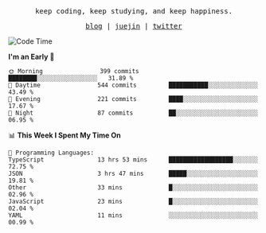 <p align="center">
  <samp>
    <span>keep coding, keep studying, and keep happiness.</span>
  </samp>
</p>

<p align="center">
  <samp>
    <a href="https://deweyou.me">blog</a>  |
    <a href="https://juejin.cn/user/4309700183594366">juejin</a> |
    <a href="https://twitter.com/ouduidui">twitter</a>
  </samp>
</p>

<!--START_SECTION:waka-->
![Code Time](http://img.shields.io/badge/Code%20Time-5%2C075%20hrs%2014%20mins-blue)

**I'm an Early 🐤** 

```text
🌞 Morning                399 commits         ████████░░░░░░░░░░░░░░░░░   31.89 % 
🌆 Daytime                544 commits         ███████████░░░░░░░░░░░░░░   43.49 % 
🌃 Evening                221 commits         ████░░░░░░░░░░░░░░░░░░░░░   17.67 % 
🌙 Night                  87 commits          ██░░░░░░░░░░░░░░░░░░░░░░░   06.95 % 
```


📊 **This Week I Spent My Time On** 

```text
💬 Programming Languages: 
TypeScript               13 hrs 53 mins      ██████████████████░░░░░░░   72.75 % 
JSON                     3 hrs 47 mins       █████░░░░░░░░░░░░░░░░░░░░   19.81 % 
Other                    33 mins             █░░░░░░░░░░░░░░░░░░░░░░░░   02.96 % 
JavaScript               23 mins             █░░░░░░░░░░░░░░░░░░░░░░░░   02.04 % 
YAML                     11 mins             ░░░░░░░░░░░░░░░░░░░░░░░░░   00.99 % 
```


<!--END_SECTION:waka-->
